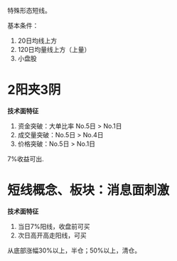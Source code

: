 特殊形态短线。

基本条件：
1. 20日均线上方
2. 120日均量线上方（上量）
3. 小盘股

# 2阳夹3阴

**技术面特征**
1. 资金突破：大单比率 No.5日 > No.1日
2. 成交量突破：No.5日 > No.4日
3. 价格突破：No.5日 > No.1日

7%收益可出.

# 短线概念、板块：消息面刺激

**技术面特征**
1. 当日7%阳线，收盘前可买
2. 次日高开高走阳线，可买

从底部涨幅30%以上，半仓；50%以上，清仓。